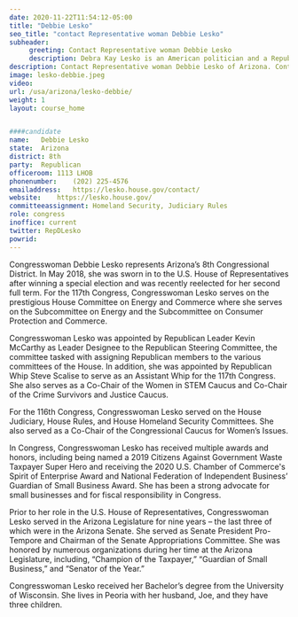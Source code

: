```yaml
---
date: 2020-11-22T11:54:12-05:00
title: "Debbie Lesko"
seo_title: "contact Representative woman Debbie Lesko"
subheader:
     greeting: Contact Representative woman Debbie Lesko 
     description: Debra Kay Lesko is an American politician and a Republican member of the United States House of Representatives, representing Arizona's 8th congressional district. The district is located in the West Valley portion of the Valley of the Sun and includes Glendale, Surprise, Sun City, Peoria, and part of western Phoenix.
description: Contact Representative woman Debbie Lesko of Arizona. Contact information for Debbie Lesko includes email address, phone number, and mailing address.
image: lesko-debbie.jpeg
video: 
url: /usa/arizona/lesko-debbie/
weight: 1
layout: course_home


####candidate
name:	Debbie Lesko
state:	Arizona
district: 8th
party:	Republican
officeroom:	1113 LHOB
phonenumber:	(202) 225-4576
emailaddress:	https://lesko.house.gov/contact/
website:	https://lesko.house.gov/
committeeassignment: Homeland Security, Judiciary Rules
role: congress
inoffice: current
twitter: RepDLesko
powrid: 
---
```

Congresswoman Debbie Lesko represents Arizona’s 8th Congressional District. In May 2018, she was sworn in to the U.S. House of Representatives after winning a special election and was recently reelected for her second full term. For the 117th Congress, Congresswoman Lesko serves on the prestigious House Committee on Energy and Commerce where she serves on the Subcommittee on Energy and the Subcommittee on Consumer Protection and Commerce.

Congresswoman Lesko was appointed by Republican Leader Kevin McCarthy as Leader Designee to the Republican Steering Committee, the committee tasked with assigning Republican members to the various committees of the House. In addition, she was appointed by Republican Whip Steve Scalise to serve as an Assistant Whip for the 117th Congress. She also serves as a Co-Chair of the Women in STEM Caucus and Co-Chair of the Crime Survivors and Justice Caucus.

For the 116th Congress, Congresswoman Lesko served on the House Judiciary, House Rules, and House Homeland Security Committees. She also served as a Co-Chair of the Congressional Caucus for Women’s Issues.

In Congress, Congresswoman Lesko has received multiple awards and honors, including being named a 2019 Citizens Against Government Waste Taxpayer Super Hero and receiving the 2020 U.S. Chamber of Commerce's Spirit of Enterprise Award and National Federation of Independent Business’ Guardian of Small Business Award. She has been a strong advocate for small businesses and for fiscal responsibility in Congress.

Prior to her role in the U.S. House of Representatives, Congresswoman Lesko served in the Arizona Legislature for nine years – the last three of which were in the Arizona Senate. She served as Senate President Pro-Tempore and Chairman of the Senate Appropriations Committee. She was honored by numerous organizations during her time at the Arizona Legislature, including, “Champion of the Taxpayer,” “Guardian of Small Business,” and “Senator of the Year.”

Congresswoman Lesko received her Bachelor’s degree from the University of Wisconsin. She lives in Peoria with her husband, Joe, and they have three children.
